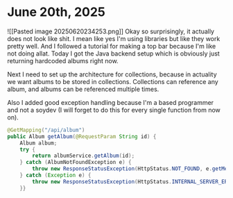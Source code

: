 # June 20th, 2025
![[Pasted image 20250620234253.png]]
Okay so surprisingly, it actually does not look like shit. I mean like yes I'm using libraries but like they work pretty well. And I followed a tutorial for making a top bar because I'm like not doing allat. Today I got the Java backend setup which is obviously just returning hardcoded albums right now. 

Next I need to set up the architecture for collections, because in actuality we want albums to be stored in collections. Collections can reference any album, and albums can be referenced multiple times. 

Also I added good exception handling because I'm a based programmer and not a soydev (I will forget to do this for every single function from now on). 
```Java
@GetMapping("/api/album")  
public Album getAlbum(@RequestParam String id) {  
    Album album;  
    try {  
        return albumService.getAlbum(id);  
    } catch (AlbumNotFoundException e) {  
        throw new ResponseStatusException(HttpStatus.NOT_FOUND, e.getMessage());  
    } catch (Exception e) {  
        throw new ResponseStatusException(HttpStatus.INTERNAL_SERVER_ERROR, e.getMessage());  
    }}
```